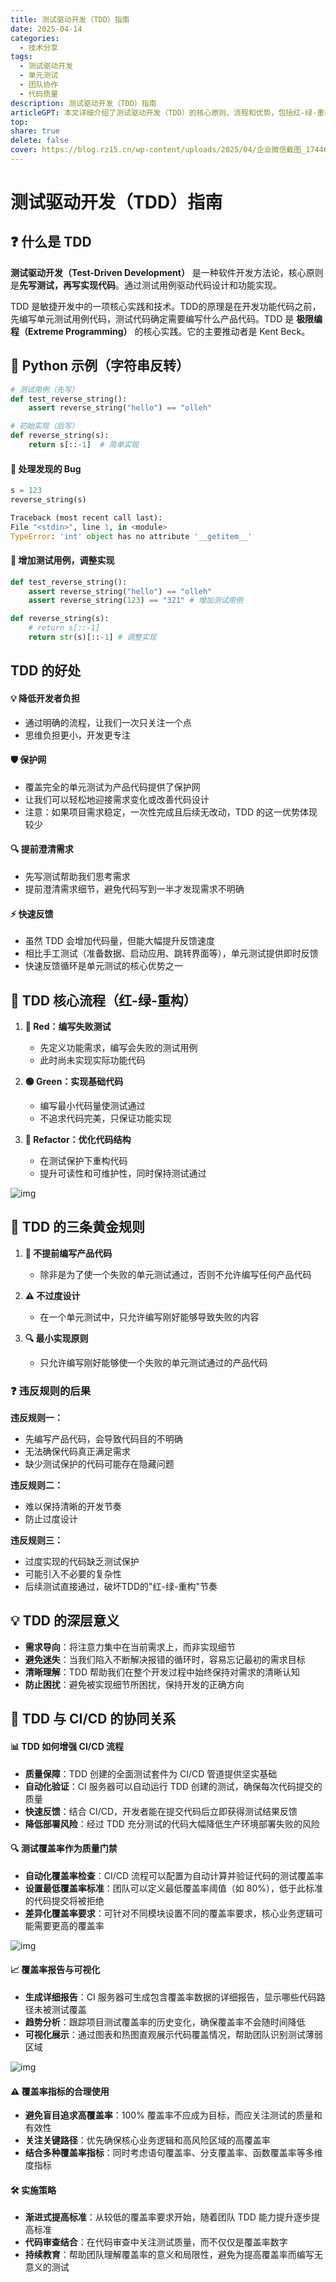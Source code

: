 ```yaml
---
title: 测试驱动开发（TDD）指南
date: 2025-04-14
categories:
  - 技术分享
tags:
  - 测试驱动开发
  - 单元测试
  - 团队协作
  - 代码质量
description: 测试驱动开发（TDD）指南
articleGPT: 本文详细介绍了测试驱动开发（TDD）的核心原则、流程和优势，包括红-绿-重构循环、TDD的三条黄金规则，以及如何通过Python示例实践TDD方法，同时探讨了TDD与CI/CD的协同关系及测试覆盖率的合理使用。
top:
share: true
delete: false
cover: https://blog.rz15.cn/wp-content/uploads/2025/04/企业微信截图_17446132793994.png
---
```

# 测试驱动开发（TDD）指南

## ❓ 什么是 TDD
**测试驱动开发（Test-Driven Development）** 是一种软件开发方法论，核心原则是**先写测试，再写实现代码**。通过测试用例驱动代码设计和功能实现。

TDD 是敏捷开发中的一项核心实践和技术。TDD的原理是在开发功能代码之前，先编写单元测试用例代码，测试代码确定需要编写什么产品代码。TDD 是 **极限编程（Extreme Programming）** 的核心实践。它的主要推动者是 Kent Beck。


## 📝 Python 示例（字符串反转）
```python
# 测试用例（先写）
def test_reverse_string():
    assert reverse_string("hello") == "olleh"

# 初始实现（后写）
def reverse_string(s):
    return s[::-1]  # 简单实现
```

#### 🐞 处理发现的 Bug
```python
s = 123
reverse_string(s)

Traceback (most recent call last):
File "<stdin>", line 1, in <module>
TypeError: 'int' object has no attribute '__getitem__'
```

#### 🔄 增加测试用例，调整实现

```python
def test_reverse_string():
    assert reverse_string("hello") == "olleh"
    assert reverse_string(123) == "321" # 增加测试用例

def reverse_string(s):
    # return s[::-1]  
    return str(s)[::-1] # 调整实现
```

## TDD 的好处

#### 💡 降低开发者负担
- 通过明确的流程，让我们一次只关注一个点
- 思维负担更小，开发更专注

#### 🛡️ 保护网
- 覆盖完全的单元测试为产品代码提供了保护网
- 让我们可以轻松地迎接需求变化或改善代码设计
- 注意：如果项目需求稳定，一次性完成且后续无改动，TDD 的这一优势体现较少

#### 🔍 提前澄清需求
- 先写测试帮助我们思考需求
- 提前澄清需求细节，避免代码写到一半才发现需求不明确

#### ⚡ 快速反馈
- 虽然 TDD 会增加代码量，但能大幅提升反馈速度
- 相比手工测试（准备数据、启动应用、跳转界面等），单元测试提供即时反馈
- 快速反馈循环是单元测试的核心优势之一

## 🔄 TDD 核心流程（红-绿-重构）
1. **🔴 Red：编写失败测试**
   - 先定义功能需求，编写会失败的测试用例
   - 此时尚未实现实际功能代码

2. **🟢 Green：实现基础代码**
   - 编写最小代码量使测试通过
   - 不追求代码完美，只保证功能实现

3. **🔄 Refactor：优化代码结构**
   - 在测试保护下重构代码
   - 提升可读性和可维护性，同时保持测试通过

![img](https://blog.rz15.cn/wp-content/uploads/2025/04/企业微信截图_17446132793994.png)

## 📜 TDD 的三条黄金规则

1. **🚫 不提前编写产品代码**
   - 除非是为了使一个失败的单元测试通过，否则不允许编写任何产品代码
   
2. **⚠️ 不过度设计**
   - 在一个单元测试中，只允许编写刚好能够导致失败的内容
   
3. **🔍 最小实现原则**
   - 只允许编写刚好能够使一个失败的单元测试通过的产品代码

### ❓ 违反规则的后果

**违反规则一：** 
- 先编写产品代码，会导致代码目的不明确
- 无法确保代码真正满足需求
- 缺少测试保护的代码可能存在隐藏问题

**违反规则二：**
- 难以保持清晰的开发节奏
- 防止过度设计

**违反规则三：**
- 过度实现的代码缺乏测试保护
- 可能引入不必要的复杂性
- 后续测试直接通过，破坏TDD的"红-绿-重构"节奏

## 💡 TDD 的深层意义

- **需求导向**：将注意力集中在当前需求上，而非实现细节
- **避免迷失**：当我们陷入不断解决报错的循环时，容易忘记最初的需求目标
- **清晰理解**：TDD 帮助我们在整个开发过程中始终保持对需求的清晰认知
- **防止困扰**：避免被实现细节所困扰，保持开发的正确方向


## 🔄 TDD 与 CI/CD 的协同关系

#### 📊 TDD 如何增强 CI/CD 流程

- **质量保障**：TDD 创建的全面测试套件为 CI/CD 管道提供坚实基础
- **自动化验证**：CI 服务器可以自动运行 TDD 创建的测试，确保每次代码提交的质量
- **快速反馈**：结合 CI/CD，开发者能在提交代码后立即获得测试结果反馈
- **降低部署风险**：经过 TDD 充分测试的代码大幅降低生产环境部署失败的风险

#### 🔍 测试覆盖率作为质量门禁

- **自动化覆盖率检查**：CI/CD 流程可以配置为自动计算并验证代码的测试覆盖率
- **设置最低覆盖率标准**：团队可以定义最低覆盖率阈值（如 80%），低于此标准的代码提交将被拒绝
- **差异化覆盖率要求**：可针对不同模块设置不同的覆盖率要求，核心业务逻辑可能需要更高的覆盖率

![img](https://blog.rz15.cn/wp-content/uploads/2025/04/企业微信截图_17446119601221.png)

#### 📈 覆盖率报告与可视化

- **生成详细报告**：CI 服务器可生成包含覆盖率数据的详细报告，显示哪些代码路径未被测试覆盖
- **趋势分析**：跟踪项目测试覆盖率的历史变化，确保覆盖率不会随时间降低
- **可视化展示**：通过图表和热图直观展示代码覆盖情况，帮助团队识别测试薄弱区域

![img](https://gitlab.cn/docs/jh/ci/testing/img/test_coverage_visualization_v12_9.png)

#### ⚠️ 覆盖率指标的合理使用

- **避免盲目追求高覆盖率**：100% 覆盖率不应成为目标，而应关注测试的质量和有效性
- **关注关键路径**：优先确保核心业务逻辑和高风险区域的高覆盖率
- **结合多种覆盖率指标**：同时考虑语句覆盖率、分支覆盖率、函数覆盖率等多维度指标

#### 🛠️ 实施策略

- **渐进式提高标准**：从较低的覆盖率要求开始，随着团队 TDD 能力提升逐步提高标准
- **代码审查结合**：在代码审查中关注测试质量，而不仅仅是覆盖率数字
- **持续教育**：帮助团队理解覆盖率的意义和局限性，避免为提高覆盖率而编写无意义的测试


